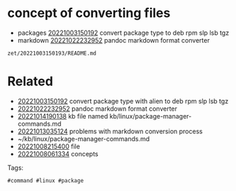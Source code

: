 # concept of converting files

- packages [20221003150192](/zet/20221003150192/README.md) convert package type to deb rpm slp lsb tgz
- markdown [20221022232952](/zet/20221022232952/README.md) pandoc markdown format converter

` zet/20221003150193/README.md `

# Related

- [20221003150192](/zet/20221003150192/README.md) convert package type with alien to deb rpm slp lsb tgz
- [20221022232952](/zet/20221022232952/README.md) pandoc markdown format converter
- [20221014190138](/zet/20221014190138/README.md) kb file named kb/linux/package-manager-commands.md
- [20221013035124](/zet/20221013035124/README.md) problems with markdown conversion process
- ~/kb/linux/package-manager-commands.md
- [20221008215400](/zet/20221008215400/README.md) file
- [20221008061334](/zet/20221008061334/README.md) concepts

Tags:

    #command #linux #package 
